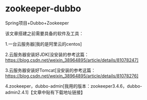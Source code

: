# zookeeper-dubbo
Spring项目+Dubbo+Zookeeper

该文章搭建之前需要具备的软件及工具：

1.一台云服务器[我的是阿里云的centos]

2.云服务器安装好JDK[没安装的参考这篇：https://blog.csdn.net/weixin_38964895/article/details/81078247]

3.云服务器安装好Tomcat[没安装的参考这篇：https://blog.csdn.net/weixin_38964895/article/details/81078276]

4.zookeeper，dubbo-admin[我用的版本：zookeeper3.4.6，dubbo-admin2.4.1]【文章中贴有下载地址链接】
